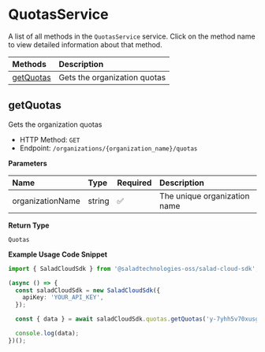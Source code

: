 # QuotasService

A list of all methods in the `QuotasService` service. Click on the method name to view detailed information about that method.

| Methods                 | Description                  |
| :---------------------- | :--------------------------- |
| [getQuotas](#getquotas) | Gets the organization quotas |

## getQuotas

Gets the organization quotas

- HTTP Method: `GET`
- Endpoint: `/organizations/{organization_name}/quotas`

**Parameters**

| Name             | Type   | Required | Description                  |
| :--------------- | :----- | :------- | :--------------------------- |
| organizationName | string | ✅       | The unique organization name |

**Return Type**

`Quotas`

**Example Usage Code Snippet**

```typescript
import { SaladCloudSdk } from '@saladtechnologies-oss/salad-cloud-sdk';

(async () => {
  const saladCloudSdk = new SaladCloudSdk({
    apiKey: 'YOUR_API_KEY',
  });

  const { data } = await saladCloudSdk.quotas.getQuotas('y-7yhh5v70xusg163gdfs9vma6wkyd2rcvosdiwny-k');

  console.log(data);
})();
```
